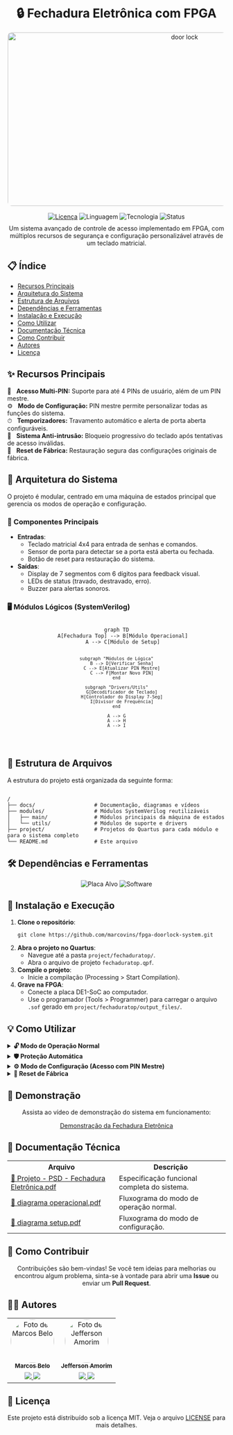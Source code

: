 <!DOCTYPE html>
<html lang="pt-br">
<head>
  <meta charset="UTF-8">
  <meta name="viewport" content="width=device-width, initial-scale=1.0">
</head>
<body>

<div align="center">
  <h1 style="margin-bottom: 15px;">🔒 Fechadura Eletrônica com FPGA</h1>
  <img 
    src="https://i.redd.it/sn9gvelvf3291.gif" 
    width="800px" 
    height="400px" 
    style="border-radius:10px; display:block; margin:auto; padding:1px; margin-bottom: 15px;" 
    alt="door lock" 
  />
  <p style="margin-top: 0; margin-bottom: 10px;">
    <a href="LICENSE"><img src="https://img.shields.io/badge/Licença-MIT-blue.svg?style=for-the-badge" alt="Licença"></a>
    <img src="https://img.shields.io/badge/Linguagem-SystemVerilog-blueviolet?style=for-the-badge&logo=intel" alt="Linguagem">
    <img src="https://img.shields.io/badge/Tecnologia-FPGA-orange?style=for-the-badge&logo=altera" alt="Tecnologia">
    <img src="https://img.shields.io/badge/Status-Completo-brightgreen?style=for-the-badge" alt="Status">
  </p>
  <p style="margin-top: 0;">Um sistema avançado de controle de acesso implementado em FPGA, com múltiplos recursos de segurança e configuração personalizável através de um teclado matricial.</p>
</div>

<h2>📋 Índice</h2>
<ul>
  <li><a href="#recursos-principais">Recursos Principais</a></li>
  <li><a href="#arquitetura-do-sistema">Arquitetura do Sistema</a></li>
  <li><a href="#estrutura-de-arquivos">Estrutura de Arquivos</a></li>
  <li><a href="#dependencias-e-ferramentas">Dependências e Ferramentas</a></li>
  <li><a href="#instalacao-e-execucao">Instalação e Execução</a></li>
  <li><a href="#como-utilizar">Como Utilizar</a></li>
  <li><a href="#documentacao-tecnica">Documentação Técnica</a></li>
  <li><a href="#como-contribuir">Como Contribuir</a></li>
  <li><a href="#autores">Autores</a></li>
  <li><a href="#licenca">Licença</a></li>
</ul>

<h2 id="recursos-principais">✨ Recursos Principais</h2>
<div>
  <p>
    🔑 &nbsp; <b>Acesso Multi-PIN:</b> Suporte para até 4 PINs de usuário, além de um PIN mestre.<br>
    ⚙️ &nbsp; <b>Modo de Configuração:</b> PIN mestre permite personalizar todas as funções do sistema.<br>
    ⏱ &nbsp; <b>Temporizadores:</b> Travamento automático e alerta de porta aberta configuráveis.<br>
    🚨 &nbsp; <b>Sistema Anti-intrusão:</b> Bloqueio progressivo do teclado após tentativas de acesso inválidas.<br>
    🔄 &nbsp; <b>Reset de Fábrica:</b> Restauração segura das configurações originais de fábrica.
  </p>
</div>

<h2 id="arquitetura-do-sistema">🧩 Arquitetura do Sistema</h2>
<p>O projeto é modular, centrado em uma máquina de estados principal que gerencia os modos de operação e configuração.</p>

<h3 id="componentes-principais">📌 Componentes Principais</h3>
<ul>
  <li><strong>Entradas</strong>:
    <ul>
      <li>Teclado matricial 4x4 para entrada de senhas e comandos.</li>
      <li>Sensor de porta para detectar se a porta está aberta ou fechada.</li>
      <li>Botão de reset para restauração do sistema.</li>
    </ul>
  </li>
  <li><strong>Saídas</strong>:
    <ul>
      <li>Display de 7 segmentos com 6 dígitos para feedback visual.</li>
      <li>LEDs de status (travado, destravado, erro).</li>
      <li>Buzzer para alertas sonoros.</li>
    </ul>
  </li>
</ul>

<h3 id="modulos-logicos">🖥️ Módulos Lógicos (SystemVerilog)</h3>
<div align="center">
<pre><code class="language-mermaid">
graph TD
    A[Fechadura Top] --> B[Módulo Operacional]
    A --> C[Módulo de Setup]

    subgraph "Módulos de Lógica"
        B --> D[Verificar Senha]
        C --> E[Atualizar PIN Mestre]
        C --> F[Montar Novo PIN]
    end

    subgraph "Drivers/Utils"
        G[Decodificador de Teclado]
        H[Controlador do Display 7-Seg]
        I[Divisor de Frequência]
    end

    A --> G
    A --> H
    A --> I
</code></pre>
</div>

<h2 id="estrutura-de-arquivos">📂 Estrutura de Arquivos</h2>
<p>A estrutura do projeto está organizada da seguinte forma:</p>
<pre><code>
/
├── docs/                   # Documentação, diagramas e vídeos
├── modules/                # Módulos SystemVerilog reutilizáveis
│   ├── main/               # Módulos principais da máquina de estados
│   └── utils/              # Módulos de suporte e drivers
├── project/                # Projetos do Quartus para cada módulo e para o sistema completo
└── README.md               # Este arquivo
</code></pre>

<h2 id="dependencias-e-ferramentas">🛠️ Dependências e Ferramentas</h2>
<div align="center">
  <img src="https://img.shields.io/badge/Placa_Alvo-DE1--SoC | Cyclone V-informational?style=for-the-badge" alt="Placa Alvo">
  <img src="https://img.shields.io/badge/Software-Quartus Prime 18.1%2B-purple?style=for-the-badge" alt="Software">
</div>

<h2 id="instalacao-e-execucao">🚀 Instalação e Execução</h2>
<ol>
  <li><strong>Clone o repositório</strong>:
    <pre><code class="language-bash">git clone https://github.com/marcovins/fpga-doorlock-system.git</code></pre>
  </li>
  <li><strong>Abra o projeto no Quartus</strong>:
    <ul>
      <li>Navegue até a pasta <code>project/fechaduratop/</code>.</li>
      <li>Abra o arquivo de projeto <code>fechaduratop.qpf</code>.</li>
    </ul>
  </li>
  <li><strong>Compile o projeto</strong>:
    <ul>
      <li>Inicie a compilação (Processing > Start Compilation).</li>
    </ul>
  </li>
  <li><strong>Grave na FPGA</strong>:
    <ul>
      <li>Conecte a placa DE1-SoC ao computador.</li>
      <li>Use o programador (Tools > Programmer) para carregar o arquivo <code>.sof</code> gerado em <code>project/fechaduratop/output_files/</code>.</li>
    </ul>
  </li>
</ol>

<h2 id="como-utilizar">💡 Como Utilizar</h2>
<details>
  <summary><strong>🔓 Modo de Operação Normal</strong></summary>
  <ol>
    <li><strong>Inserir PIN</strong>: Digite um código de 4 dígitos.</li>
    <li><strong>Confirmar</strong>: Pressione <code>*</code> para validar.</li>
    <li><strong>Acesso Concedido</strong>: O LED verde acende e a porta é destravada pelo tempo configurado.</li>
    <li><strong>Acesso Negado</strong>: O LED vermelho pisca e o buzzer soa.</li>
  </ol>
</details>

<details>
  <summary><strong>🛡️ Proteção Automática</strong></summary>
  <ul>
    <li>Após 3 tentativas de senha incorretas, o sistema é bloqueado temporariamente.</li>
    <li>O tempo de bloqueio aumenta a cada nova falha (10s, 20s, 30s).</li>
  </ul>
</details>

<details>
  <summary><strong>⚙️ Modo de Configuração (Acesso com PIN Mestre)</strong></summary>
  <ol>
    <li>Entre no modo de configuração inserindo o PIN Mestre e pressionando <code>*</code>.</li>
    <li>Use o teclado para navegar pelas opções do menu:
      <ul>
        <li><strong>1</strong>: Ligar/Desligar o buzzer.</li>
        <li><strong>2</strong>: Configurar tempo do alerta de porta aberta (5-60s).</li>
        <li><strong>3</strong>: Ajustar tempo de autotravamento (5-60s).</li>
        <li><strong>4</strong>: Gerenciar PINs de usuário (adicionar, remover, alterar).</li>
      </ul>
    </li>
    <li>Pressione <code>#</code> para cancelar ou voltar ao menu anterior.</li>
  </ol>
</details>

<details>
  <summary><strong>🔄 Reset de Fábrica</strong></summary>
  <ul>
    <li>Mantenha o botão de reset pressionado por 5 segundos.</li>
    <li>Os displays piscarão e um som será emitido, indicando que as configurações padrão foram restauradas.</li>
  </ul>
</details>

<h2 id="demonstracao">🎥 Demonstração</h2>
<div align="center">
  <p>Assista ao vídeo de demonstração do sistema em funcionamento:</p>
  <a href="./docs/fechadura.mp4">Demonstração da Fechadura Eletrônica</a>
</div>

<h2 id="documentacao-tecnica">📑 Documentação Técnica</h2>
<div align="center">
  <table>
    <tr>
      <th>Arquivo</th>
      <th>Descrição</th>
    </tr>
    <tr>
      <td><a href="./docs/Projeto - PSD - Fechadura Eletrônica.pdf">📄 Projeto - PSD - Fechadura Eletrônica.pdf</a></td>
      <td>Especificação funcional completa do sistema.</td>
    </tr>
    <tr>
      <td><a href="./docs/diagrama operacional.pdf">📄 diagrama operacional.pdf</a></td>
      <td>Fluxograma do modo de operação normal.</td>
    </tr>
    <tr>
      <td><a href="./docs/diagrama setup.pdf">📄 diagrama setup.pdf</a></td>
      <td>Fluxograma do modo de configuração.</td>
    </tr>
  </table>
</div>

<h2 id="como-contribuir">🤝 Como Contribuir</h2>
<div align="center">
  <p>Contribuições são bem-vindas! Se você tem ideias para melhorias ou encontrou algum problema, sinta-se à vontade para abrir uma <strong>Issue</strong> ou enviar um <strong>Pull Request</strong>.</p>
</div>

<h2 id="autores">👨‍💻 Autores</h2>
<table align="center">
  <tr>
    <td align="center">
      <a href="https://github.com/marcovins">
        <img src="https://github.com/marcovins.png" width="100px" style="border-radius:50%;" alt="Foto de Marcos Belo"/><br />
        <sub><b>Marcos Belo</b></sub>
      </a>
    </td>
    <td align="center">
      <a href="https://github.com/JeffersonAmorimdaCosta">
        <img src="https://github.com/JeffersonAmorimdaCosta.png" width="100px" style="border-radius:50%;" alt="Foto de Jefferson Amorim"/><br />
        <sub><b>Jefferson Amorim</b></sub>
      </a>
    </td>
  </tr>
  <tr>
    <td align="center">
      <a href="https://github.com/marcovins">
        <img src="https://img.shields.io/badge/GitHub-100000?style=for-the-badge&logo=github&logoColor=white" />
      </a>
      <a href="https://www.linkedin.com/in/marcovins/">
        <img src="https://img.shields.io/badge/LinkedIn-0077B5?style=for-the-badge&logo=linkedin&logoColor=white" />
      </a>
    </td>
    <td align="center">
      <a href="https://github.com/JeffersonAmorimdaCosta">
        <img src="https://img.shields.io/badge/GitHub-100000?style=for-the-badge&logo=github&logoColor=white" />
      </a>
      <a href="https://www.linkedin.com/in/jeffersonamorimdacosta/">
        <img src="https://img.shields.io/badge/LinkedIn-0077B5?style=for-the-badge&logo=linkedin&logoColor=white" />
      </a>
    </td>
  </tr>
</table>

<h2 id="licenca">📝 Licença</h2>
<div align="center">
  <p>Este projeto está distribuído sob a licença MIT. Veja o arquivo <a href="LICENSE">LICENSE</a> para mais detalhes.</p>
</div>

</body>
</html>